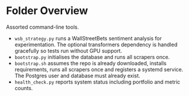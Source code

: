 # Folder Overview

Assorted command-line tools.
- `wsb_strategy.py` runs a WallStreetBets sentiment analysis for experimentation. The optional transformers dependency is handled gracefully so tests run without GPU support.
- `bootstrap.py` initialises the database and runs all scrapers once.
- `bootstrap.sh` assumes the repo is already downloaded, installs requirements, runs all scrapers once and registers a systemd service. The Postgres user and database must already exist.
- `health_check.py` reports system status including portfolio and metric counts.
